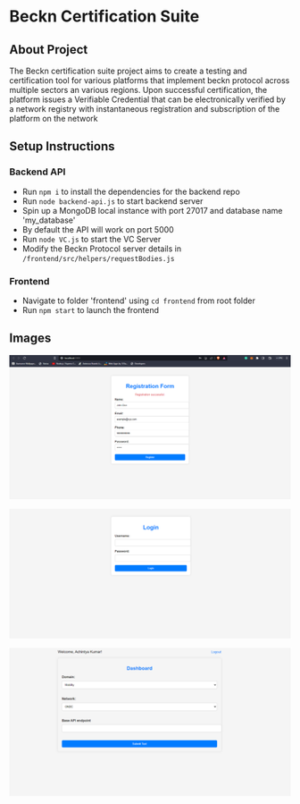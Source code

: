 # Beckn Certification Suite

## About Project
The Beckn certification suite project aims to create a testing and certification tool for various platforms that implement beckn protocol across multiple sectors an various regions. Upon successful certification, the platform issues a Verifiable Credential that can be electronically verified by a network registry with instantaneous registration and subscription of the platform on the network								

## Setup Instructions


### Backend API

- Run `npm i` to install the dependencies for the backend repo
- Run `node backend-api.js` to start backend server
- Spin up a MongoDB local instance with port 27017 and database name 'my_database'
- By default the API will work on port 5000
- Run `node VC.js` to start the VC Server
- Modify the Beckn Protocol server details in `/frontend/src/helpers/requestBodies.js`

### Frontend

- Navigate to folder 'frontend' using `cd frontend` from root folder
- Run `npm start` to launch the frontend

## Images

![](Images\Registration.png)

![](Images\login.png)

![](Images\dashboard.png)

<!-- # certification-suite

This product allows various beckn-enabled applications to be certified and tested -->
